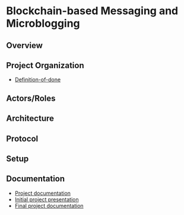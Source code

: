 # Blockchain-based Messaging and Microblogging

## Overview

## Project Organization

* [Definition-of-done](/docs/defofdone.md)

## Actors/Roles

## Architecture

## Protocol

## Setup

## Documentation

* [Project documentation](/documentation/documentation.pdf)
* [Initial project presentation](/presentation/presentation-initial.pptx)
* [Final project documentation](/presentation/presentation-final.pptx)